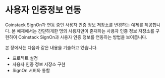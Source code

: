 # 사용자 인증정보 연동

Coinstack SignOn과 연동 중인 사용자 인증 정보 저장소를 변경하는 예제를 제공합니다. 본 예제에서는 간단하게한 명의 사용자만이 존재하는 사용자 인증 정보 저장소를 구현하여 Coinstack SignOn과 사용자 인증 정보를 연동하는 방법을 보여줍니다.

본 장에서는 다음과 같은 내용을 기술하고 있습니다.

* 프로젝트 설정
* 사용자 인증 정보 저장소 구현
* SignOn 서버와 통합

